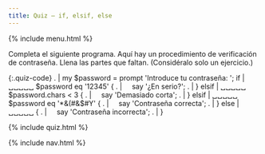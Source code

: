 ```yaml
---
title: Quiz — if, elsif, else
---
```


{% include menu.html %}

Completa el siguiente programa. Aquí hay un procedimiento de verificación de contraseña. Llena las partes que faltan. (Considéralo solo un ejercicio.)

{:.quiz-code}
. | my $password = prompt 'Introduce tu contraseña: ';
if | ␣␣␣␣␣ $password eq '12345' {
. | &nbsp;&nbsp;&nbsp;&nbsp;say '¿En serio?';
. | }
elsif | ␣␣␣␣␣ $password.chars < 3 {
. | &nbsp;&nbsp;&nbsp;&nbsp;say 'Demasiado corta';
. | }
elsif | ␣␣␣␣␣ $password eq '*&(#&$#Y' {
. | &nbsp;&nbsp;&nbsp;&nbsp;say 'Contraseña correcta';
. | }
else | ␣␣␣␣␣ {
. | &nbsp;&nbsp;&nbsp;&nbsp;say 'Contraseña incorrecta';
. | }

{% include quiz.html %}

{% include nav.html %}